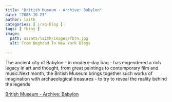 ```yaml
---
title: "British Museum - Archive: Babylon"
date: "2008-10-23"
author: laith
categories: [ iraq-blog ]
tags: [ fbtny ]
image:
  path: assets/laith/images/fbtn.jpg
  alt: From Baghdad To New York Blogs
  
---
```


The ancient city of Babylon - in modern-day Iraq - has engendered a rich legacy in art and thought, from great paintings to contemporary film and music.Next month, the British Museum brings together such works of imagination with archaeological treasures - to try to reveal the reality behind the legends  

  
[British Museum - Archive: Babylon](https://www.britishmuseum.org/whats_on/future_exhibitions/babylon.aspx)

